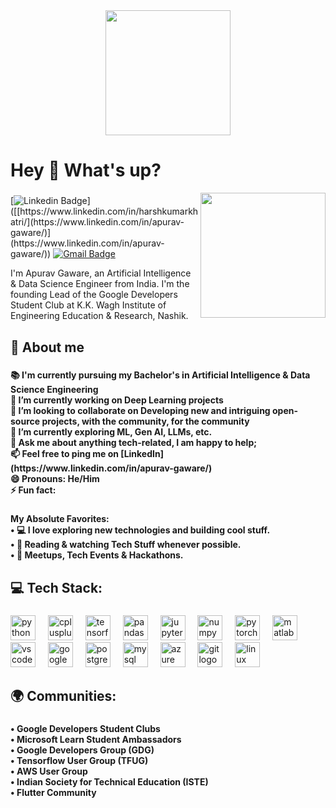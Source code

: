 <!--
**ApuravGaware/ApuravGaware** is a ✨ _special_ ✨ repository because its `README.md` (this file) appears on your GitHub profile.

Here are some ideas to get you started:

- 🔭 I’m currently working on ...
- 🌱 I’m currently learning ...
- 👯 I’m looking to collaborate on ...
- 🤔 I’m looking for help with ...
- 💬 Ask me about ...
- 📫 How to reach me: ...
- 😄 Pronouns: ...
- ⚡ Fun fact: ...
-->


<div align="center">
  <img height="200" src="https://raw.githubusercontent.com/raghavk16/raghavk16/master/octo.gif"  />
</div>


<h1 align="left">
  Hey 👋 What's up?
</h1> 

<img align='right' src='https://user-images.githubusercontent.com/5713670/87202985-820dcb80-c2b6-11ea-9f56-7ec461c497c3.gif' width='200"'>

###
[![Linkedin Badge](https://img.shields.io/badge/-ApuravGaware-blue?style=flat-square&logo=Linkedin&logoColor=white&link=[https://www.linkedin.com/in/harshkumarkhatri/](https://www.linkedin.com/in/apurav-gaware/))]([[https://www.linkedin.com/in/harshkumarkhatri/](https://www.linkedin.com/in/apurav-gaware/)](https://www.linkedin.com/in/apurav-gaware/)) 
[![Gmail Badge](https://img.shields.io/badge/-gawareapurav@gmail.com-c14438?style=flat-square&logo=Gmail&logoColor=white&link=mailto:gawareapurav@gmail.com)](mailto:gawareapurav@gmail.com)
<p align="left">I'm Apurav Gaware, an Artificial Intelligence & Data Science Engineer from India. I'm the founding Lead of the Google Developers Student Club at K.K. Wagh Institute of Engineering Education & Research, Nashik.</p>

###

<h2 align="left">🤠 About me</h2>

###

<h4 align="left">
  📚 I'm currently pursuing my Bachelor's in Artificial Intelligence & Data Science Engineering<br>
  🔭 I’m currently working on Deep Learning projects<br>
  👯 I’m looking to collaborate on Developing new and intriguing open-source projects, with the community, for the community<br>
  🚀 I’m currently exploring ML, Gen AI, LLMs, etc.<br>
  💬 Ask me about anything tech-related, I am happy to help;<br>
  📫 Feel free to ping me on [LinkedIn](https://www.linkedin.com/in/apurav-gaware/)<br>
  😄 Pronouns: He/Him<br>
  ⚡ Fun fact: 
</h4>

###

<h4 align="left">
  My Absolute Favorites:<br>
  •	💻 I love exploring new technologies and building cool stuff.<br>
  •	📰 Reading & watching Tech Stuff whenever possible.<br>
  •	🍕 Meetups, Tech Events & Hackathons.</h4>

###

<h2 align="left">
  💻 Tech Stack:</h2>

###

<div align="left">
  <img src="https://cdn.jsdelivr.net/gh/devicons/devicon/icons/python/python-original.svg" height="40" alt="python logo"  />
  <img width="12" />
  <img src="https://cdn.jsdelivr.net/gh/devicons/devicon/icons/cplusplus/cplusplus-original.svg" height="40" alt="cplusplus logo"  />
  <img width="12" />
  <img src="https://cdn.jsdelivr.net/gh/devicons/devicon/icons/tensorflow/tensorflow-original.svg" height="40" alt="tensorflow logo"  />
  <img width="12" />
  <img src="https://cdn.jsdelivr.net/gh/devicons/devicon/icons/pandas/pandas-original.svg" height="40" alt="pandas logo"  />
  <img width="12" />
  <img src="https://cdn.jsdelivr.net/gh/devicons/devicon/icons/jupyter/jupyter-original.svg" height="40" alt="jupyter logo"  />
  <img width="12" />
  <img src="https://cdn.jsdelivr.net/gh/devicons/devicon/icons/numpy/numpy-original.svg" height="40" alt="numpy logo"  />
  <img width="12" />
  <img src="https://cdn.jsdelivr.net/gh/devicons/devicon/icons/pytorch/pytorch-original.svg" height="40" alt="pytorch logo"  />
  <img width="12" />
  <img src="https://cdn.jsdelivr.net/gh/devicons/devicon/icons/matlab/matlab-original.svg" height="40" alt="matlab logo"  />
  <img width="12" />
  <img src="https://cdn.jsdelivr.net/gh/devicons/devicon/icons/vscode/vscode-original.svg" height="40" alt="vscode logo"  />
  <img width="12" />
  <img src="https://cdn.jsdelivr.net/gh/devicons/devicon/icons/googlecloud/googlecloud-original.svg" height="40" alt="googlecloud logo"  />
  <img width="12" />
  <img src="https://cdn.jsdelivr.net/gh/devicons/devicon/icons/postgresql/postgresql-original.svg" height="40" alt="postgresql logo"  />
  <img width="12" />
  <img src="https://cdn.jsdelivr.net/gh/devicons/devicon/icons/mysql/mysql-original.svg" height="40" alt="mysql logo"  />
  <img width="12" />
  <img src="https://cdn.jsdelivr.net/gh/devicons/devicon/icons/azure/azure-original.svg" height="40" alt="azure logo"  />
  <img width="12" />
  <img src="https://cdn.jsdelivr.net/gh/devicons/devicon/icons/git/git-original.svg" height="40" alt="git logo"  />
  <img width="12" />
  <img src="https://cdn.jsdelivr.net/gh/devicons/devicon/icons/linux/linux-original.svg" height="40" alt="linux logo"  />
</div>

###

<h2 align="left">
  🌍 Communities:
</h2>

###

<h4 align="left">
  •	Google Developers Student Clubs<br>
  •	Microsoft Learn Student Ambassadors<br>
  •	Google Developers Group (GDG) <br>
  •	Tensorflow User Group (TFUG) <br>
  •	AWS User Group<br>
  •	Indian Society for Technical Education (ISTE)<br>
  •	Flutter Community
</h4>

###
